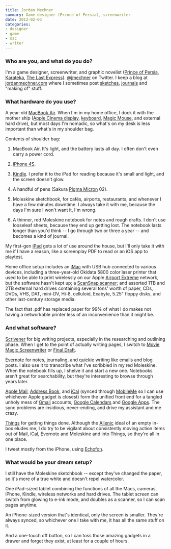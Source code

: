 ```yaml
---
title: Jordan Mechner
summary: Game designer (Prince of Persia), screenwriter
date: 2012-02-03
categories:
- designer
- game
- mac
- writer
---
```


### Who are you, and what do you do?

I'm a game designer, screenwriter, and graphic novelist ([Prince of Persia](http://jordanmechner.com/category/prince-of-persia/ "Jordan's posts on Prince of Persia."), [Karateka](http://jordanmechner.com/category/karateka/ "Jordan's posts on Karateka."), [The Last Express](http://jordanmechner.com/category/last-express/ "Jordan's posts on The Last Express.")). [@jmechner](http://twitter.com/#!/jmechner "Jordan's Twitter account.") on Twitter. I keep a blog at [jordanmechner.com](http://jordanmechner.com/ "Jordan's website.") where I sometimes post [sketches](http://jordanmechner.com/category/sketchbook "Jordan's sketches."), [journals](http://jordanmechner.com/ebook "Jordan's journals.") and "making of" stuff.

### What hardware do you use?

A year-old [MacBook Air][macbook-air]. When I'm in my home office, I dock it with the mother ship ([Apple Cinema display][cinema-display], [keyboard][], [Magic Mouse][magic-mouse], and external hard drive), but most days I'm nomadic, so what's on my desk is less important than what's in my shoulder bag.

Contents of shoulder bag:

1) MacBook Air. It's light, and the battery lasts all day. I often don't even carry a power cord.

2) [iPhone 4S][iphone-4s].

3) [Kindle][]. I prefer it to the iPad for reading because it's small and light, and the screen doesn't glow.

4) A handful of pens (Sakura [Pigma Micron][pigma-micron] 02).

5) Moleskine sketchbook, for cafés, airports, restaurants, and whenever I have a few minutes downtime. I always take it with me, because the days I'm sure I won't want it, I'm wrong.

6) A thinner, red Moleskine notebook for notes and rough drafts. I don't use looseleaf sheets, because they end up getting lost. The notebook lasts longer than you'd think -- I go through two or three a year -- and becomes a kind of journal.

My first-gen [iPad][] gets a lot of use around the house, but I'll only take it with me if I have a reason, like a screenplay PDF to read or an iOS app to playtest.

Home office setup includes an [iMac][] with USB hub connected to various devices, including a three-year-old Okidata 5800 color laser printer that used to be able to print wirelessly on our Apple [Airport Extreme][airport-extreme] network, but the software hasn't kept up; a [ScanSnap scanner][scansnap-s1500m]; and assorted 1TB and 2TB external hard drives containing several tons' worth of paper, CDs, DVDs, VHS, DAT, mini-DV, Hi-8, celluloid, Exabyte, 5.25" floppy disks, and other last-century storage media.

The fact that .pdf has replaced paper for 99% of what I do makes not having a networkable printer less of an inconvenience than it might be.

### And what software?

[Scrivener][] for big writing projects, especially in the researching and outlining phase. When I get to the point of actually writing pages, I switch to [Movie Magic Screenwriter][movie-magic-screenwriter] or [Final Draft][final-draft].

[Evernote][] for notes, journaling, and quickie writing like emails and blog posts. I also use it to transcribe what I've scribbled in my red Moleskine. When the notebook fills up, I shelve it and start a new one. Notebooks aren't great for searchability, but they're interesting to browse through years later.

[Apple Mail][mail], [Address Book][address-book], and [iCal][] (synced through [MobileMe][mobile-me] so I can use whichever Apple gadget is closest) form the unified front end for a tangled unholy mess of [Gmail][] accounts, [Google Calendars][google-calendar] and [Google Apps][g-suite]. The sync problems are insidious, never-ending, and drive my assistant and me crazy.

[Things][] for getting things done. Although the [Allenic](http://www.davidco.com/ "David Allen's website.") ideal of an empty in-box eludes me, I do try to be vigilant about consistently moving action items out of Mail, iCal, Evernote and Moleskine and into Things, so they're all in one place.

I tweet mostly from the iPhone, using [Echofon][echofon-ios].

### What would be your dream setup?

I still have the Moleskine sketchbook -- except they've changed the paper, so it's more of a true white and doesn't repel watercolor.

One iPad-sized tablet combining the functions of all the Macs, cameras, iPhone, Kindle, wireless networks and hard drives. The tablet screen can switch from glowing to e-ink mode, and doubles as a scanner, so I can scan pages anytime.

An iPhone-sized version that's identical, only the screen is smaller. They're always synced, so whichever one I take with me, it has all the same stuff on it.

And a one-touch off button, so I can toss those amazing gadgets in a drawer and forget they exist, at least for a couple of hours.

[address-book]: http://web.archive.org/web/20191014200329/https://support.apple.com/en-us/HT201728 "A contacts application included with Mac OS X."
[airport-extreme]: https://en.wikipedia.org/wiki/AirPort_Extreme "A wireless access point."
[cinema-display]: https://en.wikipedia.org/wiki/Apple_Cinema_Display "An LCD display."
[echofon-ios]: https://apps.apple.com/us/app/echofon-for-twitter/id286756410 "A Twitter client for iOS."
[evernote]: https://evernote.com/ "Online software for capturing notes."
[final-draft]: https://store.finaldraft.com/final-draft-10.html "Popular screenwriting software."
[g-suite]: https://workspace.google.com/ "A hosted solution for email, calendaring and more."
[gmail]: https://mail.google.com/mail/u/0/ "Web-based email."
[google-calendar]: https://en.wikipedia.org/wiki/Google_Calendar "A web-based calendar client."
[ical]: https://en.wikipedia.org/wiki/Calendar_(Apple) "The calendar software included with macOS."
[imac]: https://www.apple.com/imac-24/ "An all-in-one computer."
[ipad]: https://www.apple.com/ipad/ "A tablet device."
[iphone-4s]: https://en.wikipedia.org/wiki/IPhone_4S "A smartphone."
[keyboard]: https://www.apple.com/us/shop/goto/mac/accessories "The keyboard."
[kindle]: http://web.archive.org/web/20230315012831/http://www.amazon.com/Kindle-Ereader-ebook-reader/dp/B007HCCNJU/ "A digital book reader."
[macbook-air]: https://www.apple.com/macbook-air/ "A very thin laptop."
[magic-mouse]: https://en.wikipedia.org/wiki/Magic_Mouse "A multi-touch mouse."
[mail]: https://en.wikipedia.org/wiki/Mail_(application) "The default Mac OS X mail client."
[mobile-me]: https://en.wikipedia.org/wiki/MobileMe "An online 'cloud' service (mail, calendar, etc)."
[movie-magic-screenwriter]: https://screenplay.com/catalog/product/view/id/30/category/8 "Screenwriting software."
[pigma-micron]: http://web.archive.org/web/20200719070910/http://sakuraofamerica.com:80/pen-archival "A technical pen with archival pigmented ink."
[scansnap-s1500m]: http://web.archive.org/web/20220407044618/https://www.fujitsu.com/us/products/computing/peripheral/scanners/product/eol/s1500m/ "A sheet-fed scanner for the Mac."
[scrivener]: http://www.literatureandlatte.com/scrivener.php "A Mac text editor aimed at writers."
[things]: https://culturedcode.com/things/ "A task management application for the Mac."
